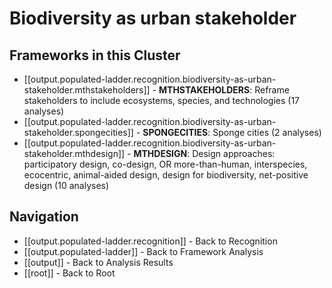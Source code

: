 # Biodiversity as urban stakeholder

## Frameworks in this Cluster

- [[output.populated-ladder.recognition.biodiversity-as-urban-stakeholder.mthstakeholders]] - **MTHSTAKEHOLDERS**: Reframe stakeholders to include ecosystems, species, and technologies (17 analyses)
- [[output.populated-ladder.recognition.biodiversity-as-urban-stakeholder.spongecities]] - **SPONGECITIES**: Sponge cities (2 analyses)
- [[output.populated-ladder.recognition.biodiversity-as-urban-stakeholder.mthdesign]] - **MTHDESIGN**: Design approaches: participatory design, co-design, OR more-than-human, interspecies, ecocentric, animal-aided design, design for biodiversity, net-positive design (10 analyses)


## Navigation

- [[output.populated-ladder.recognition]] - Back to Recognition
- [[output.populated-ladder]] - Back to Framework Analysis
- [[output]] - Back to Analysis Results
- [[root]] - Back to Root
